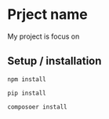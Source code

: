 # Prject name
My project is focus on
## Setup / installation

`npm install`

`pip install`

`composoer install`
